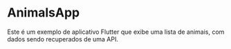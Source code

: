 # AnimalsApp
Este é um exemplo de aplicativo Flutter que exibe uma lista de animais, com dados sendo recuperados de uma API.
